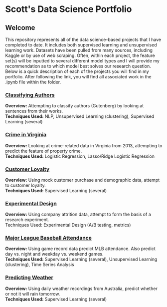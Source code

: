 # Scott's Data Science Portfolio

## Welcome

This repository represents all of the data science-based projects that I have completed to date. It includes both supervised learning and unsupervised learning work. Datasets have been pulled from many sources, including Kaggle or by use of web scraping. Often, within each project, the feature set(s) will be inputted to several different model types and I will provide my recommendation as to which model best solves our research question. Below is a quick description of each of the projects you will find in my portfolio. After following the link, you will find all associated work in the .ipynb file within the folder.

### [Classifying Authors](https://github.com/str007/Portfolio/tree/master/Classifying%20Authors)
**Overview:** Attempting to classify authors (Gutenberg) by looking at sentences from their works.   
**Techniques Used:** NLP, Unsupervised Learning (clustering), Supervised Learning (several)

### [Crime in Virginia](https://github.com/str007/Portfolio/tree/master/Crime%20in%20Virginia)
**Overview:** Looking at crime-related data in Virginia from 2013, attempting to predict the feature of property crime.  
**Techniques Used:** Logistic Regression, Lasso/Ridge Logistic Regression

### [Customer Loyalty](https://github.com/str007/Portfolio/tree/master/Customer%20Loyalty)
**Overview:** Using mock customer purchase and demographic data, attempt to customer loyalty.  
**Techniques Used:** Supervised Learning (several)

### [Experimental Design](https://github.com/str007/Portfolio/tree/master/Experimental%20Design)
**Overview:** Using company attrition data, attempt to form the basis of a research experiment.  
Techniques Used: Experimental Design (A/B testing, metrics)

### [Major League Baseball Attendance](https://github.com/str007/Portfolio/tree/master/Major%20League%20Baseball%20Attendance)
**Overview:** Using game record data predict MLB attendance. Also predict day vs. night and weekday vs. weekend games.  
**Techniques Used:** Supervised Learning (several), Unsupervised Learning (clustering), Time Series Analysis

### [Predicting Weather](https://github.com/str007/Portfolio/tree/master/Predicting%20Weather)
**Overview:** Using daily weather recordings from Australia, predict whether or not it will rain tomorrow.  
**Techniques Used:** Supervised Learning (several)

